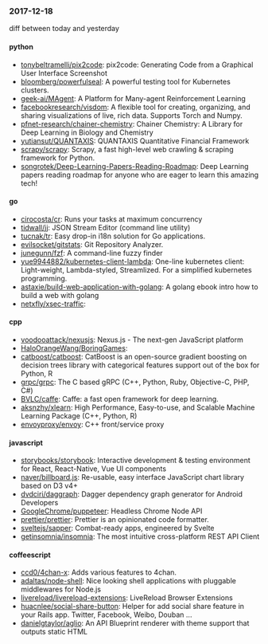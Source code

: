 ### 2017-12-18
diff between today and yesterday

#### python
* [tonybeltramelli/pix2code](https://github.com/tonybeltramelli/pix2code): pix2code: Generating Code from a Graphical User Interface Screenshot
* [bloomberg/powerfulseal](https://github.com/bloomberg/powerfulseal): A powerful testing tool for Kubernetes clusters.
* [geek-ai/MAgent](https://github.com/geek-ai/MAgent): A Platform for Many-agent Reinforcement Learning
* [facebookresearch/visdom](https://github.com/facebookresearch/visdom): A flexible tool for creating, organizing, and sharing visualizations of live, rich data. Supports Torch and Numpy.
* [pfnet-research/chainer-chemistry](https://github.com/pfnet-research/chainer-chemistry): Chainer Chemistry: A Library for Deep Learning in Biology and Chemistry
* [yutiansut/QUANTAXIS](https://github.com/yutiansut/QUANTAXIS): QUANTAXIS  Quantitative Financial Framework 
* [scrapy/scrapy](https://github.com/scrapy/scrapy): Scrapy, a fast high-level web crawling & scraping framework for Python.
* [songrotek/Deep-Learning-Papers-Reading-Roadmap](https://github.com/songrotek/Deep-Learning-Papers-Reading-Roadmap): Deep Learning papers reading roadmap for anyone who are eager to learn this amazing tech!

#### go
* [cirocosta/cr](https://github.com/cirocosta/cr): Runs your tasks at maximum concurrency
* [tidwall/jj](https://github.com/tidwall/jj): JSON Stream Editor (command line utility)
* [tucnak/tr](https://github.com/tucnak/tr): Easy drop-in i18n solution for Go applications.
* [evilsocket/gitstats](https://github.com/evilsocket/gitstats): Git Repository Analyzer.
* [junegunn/fzf](https://github.com/junegunn/fzf):  A command-line fuzzy finder
* [yue9944882/kubernetes-client-lambda](https://github.com/yue9944882/kubernetes-client-lambda): One-line kubernetes client: Light-weight, Lambda-styled, Streamlized. For a simplified kubernetes programming.
* [astaxie/build-web-application-with-golang](https://github.com/astaxie/build-web-application-with-golang): A golang ebook intro how to build a web with golang
* [netxfly/xsec-traffic](https://github.com/netxfly/xsec-traffic): 

#### cpp
* [voodooattack/nexusjs](https://github.com/voodooattack/nexusjs): Nexus.js - The next-gen JavaScript platform
* [HaloOrangeWang/BoringGames](https://github.com/HaloOrangeWang/BoringGames): 
* [catboost/catboost](https://github.com/catboost/catboost): CatBoost is an open-source gradient boosting on decision trees library with categorical features support out of the box for Python, R
* [grpc/grpc](https://github.com/grpc/grpc): The C based gRPC (C++, Python, Ruby, Objective-C, PHP, C#)
* [BVLC/caffe](https://github.com/BVLC/caffe): Caffe: a fast open framework for deep learning.
* [aksnzhy/xlearn](https://github.com/aksnzhy/xlearn): High Performance, Easy-to-use, and Scalable Machine Learning Package (C++, Python, R)
* [envoyproxy/envoy](https://github.com/envoyproxy/envoy): C++ front/service proxy

#### javascript
* [storybooks/storybook](https://github.com/storybooks/storybook): Interactive development & testing environment for React, React-Native, Vue UI components
* [naver/billboard.js](https://github.com/naver/billboard.js):  Re-usable, easy interface JavaScript chart library based on D3 v4+
* [dvdciri/daggraph](https://github.com/dvdciri/daggraph): Dagger dependency graph generator for Android Developers
* [GoogleChrome/puppeteer](https://github.com/GoogleChrome/puppeteer): Headless Chrome Node API
* [prettier/prettier](https://github.com/prettier/prettier): Prettier is an opinionated code formatter.
* [sveltejs/sapper](https://github.com/sveltejs/sapper): Combat-ready apps, engineered by Svelte
* [getinsomnia/insomnia](https://github.com/getinsomnia/insomnia): The most intuitive cross-platform REST API Client 

#### coffeescript
* [ccd0/4chan-x](https://github.com/ccd0/4chan-x): Adds various features to 4chan.
* [adaltas/node-shell](https://github.com/adaltas/node-shell): Nice looking shell applications with pluggable middlewares for Node.js
* [livereload/livereload-extensions](https://github.com/livereload/livereload-extensions): LiveReload Browser Extensions
* [huacnlee/social-share-button](https://github.com/huacnlee/social-share-button): Helper for add social share feature in your Rails app. Twitter, Facebook, Weibo, Douban ...
* [danielgtaylor/aglio](https://github.com/danielgtaylor/aglio): An API Blueprint renderer with theme support that outputs static HTML
